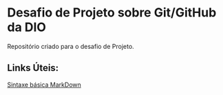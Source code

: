 # Desafio de Projeto sobre Git/GitHub da DIO
Repositório criado para o desafio de Projeto.

## Links Úteis:
[Sintaxe básica MarkDown](https://www.markdownguide.org/basic-syntax/)
